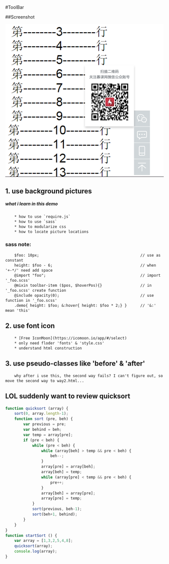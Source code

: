 #ToolBar

##Screenshot

![](https://github.com/yxfanxiao/myFrontEndDemo/raw/master/toolbar/img/screenshot.png)

## 1. use background pictures
##### what i learn in this demo
		* how to use `require.js`
		* how to use `sass`
		* how to modularize css 
		* how to locate picture locations

### sass note:
		$foo: 10px;												// use as constant
		height: $foo - 6;										// when '+-*/' need add space
		@import "foo";											// import '_foo.scss'
		@mixin toolbar-item ($pos, $hoverPos){} 				// in '_foo.scss' create function
		@include opacity(0);									// use function in '_foo.scss' 
		.demo{ height: $foo; &:hover{ height: $foo * 2;} }  	// '&:'  mean 'this'


## 2. use font icon
		* [Free IconMoon](https://icomoon.io/app/#/select)
		* only need floder 'fonts' & 'style.css'
		* understand html construction 

## 3. use pseudo-classes like 'before' & 'after' 
		why after i use this, the second way fails? I can't figure out, so move the second way to way2.html...

## LOL suddenly want to review quicksort 
```javascript
function quicksort (array) {
	sort(0, array.length-1);
	function sort (pre, beh) {
		var previous = pre;
		var behind = beh;
		var temp = array[pre];
		if (pre < beh) {
			while (pre < beh) {
				while (array[beh] > temp && pre < beh) {
					beh--;
				}
				array[pre] = array[beh];
				array[beh] = temp;
				while (array[pre] < temp && pre < beh) {
					pre++;
				}
				array[beh] = array[pre];
				array[pre] = temp;			
			}
			sort(previous, beh-1);
			sort(beh+1, behind);			
		}
	}
}
function startSort () {
	var array = [1,3,2,5,4,8];
	quicksort(array);
	console.log(array);
}

```
